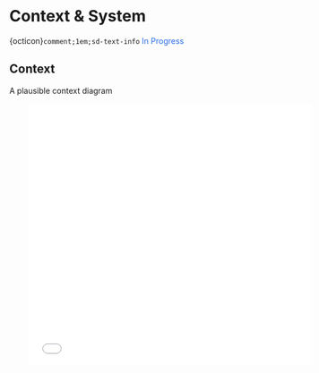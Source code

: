 <br>

# Context & System

{octicon}`comment;1em;sd-text-info` <span style="color: #276be9">In Progress</span>

## Context

A plausible context diagram

<iframe style="overflow:hidden; width:100%; height:470px; border:none; margin-left:35px"
src="../../../../assets/context.html"></iframe>

<br>
<br>

<br>
<br>

<br>
<br>

<br>
<br>
